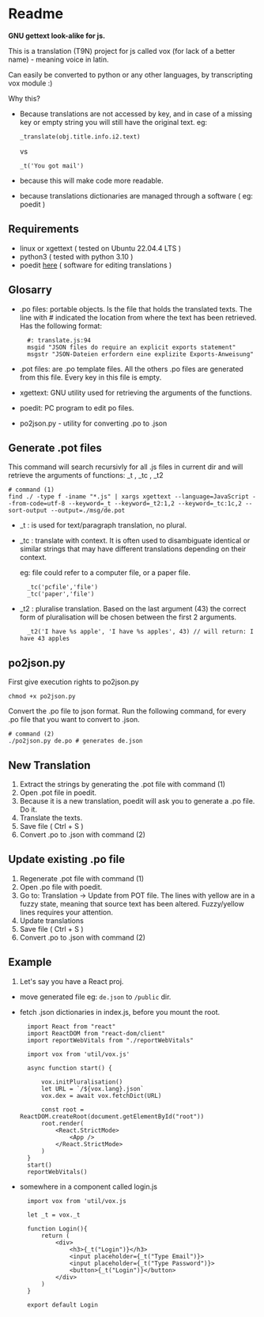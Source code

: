 # Readme

**GNU gettext look-alike for js.**

This is a translation (T9N) project for js called vox (for lack of a better name) - meaning voice in latin.

Can easily be converted to python or any other languages, by transcripting vox module :)

Why this? 
* Because translations are not accessed by key, and in case of a missing key or empty string you will still have the original text. eg: 

    `_translate(obj.title.info.i2.text)`

    vs

    `_t('You got mail')`

* because this will make code more readable.
* because translations dictionaries are managed through a software ( eg: poedit )


## Requirements
- linux or xgettext ( tested on Ubuntu 22.04.4 LTS )
- python3 ( tested with python 3.10 )
- poedit [here](https://poedit.net/) ( software for editing translations )


## Glosarry

- .po files: portable objects. Is the file that holds the translated texts. The line with # indicated the location from where the text has been retrieved. Has the following format:

        #: translate.js:94
        msgid "JSON files do require an explicit exports statement"
        msgstr "JSON-Dateien erfordern eine explizite Exports-Anweisung"

- .pot files: are .po template files. All the others .po files are generated from this file. Every key in this file is empty.
- xgettext: GNU utility used for retrieving the arguments of the functions.
- poedit: PC program to edit po files.
- po2json.py - utility for converting .po to .json 

## Generate .pot files
This command will search recursivly for all .js files in current dir and will retrieve the arguments of functions: _t , _tc , _t2

    # command (1)
    find ./ -type f -iname "*.js" | xargs xgettext --language=JavaScript --from-code=utf-8 --keyword=_t --keyword=_t2:1,2 --keyword=_tc:1c,2 --sort-output --output=./msg/de.pot

- _t  : is used for text/paragraph translation, no plural.
- _tc : translate with context. It is often used to disambiguate identical or similar strings that may have different translations depending on their context.
    
    eg: file could refer to a computer file, or a paper file.

        _tc('pcfile','file')
        _tc('paper','file')

- _t2 : pluralise translation. Based on the last argument (43) the correct form of pluralisation will be chosen between the first 2 arguments.

        _t2('I have %s apple', 'I have %s apples', 43) // will return: I have 43 apples

## po2json.py
First give execution rights to po2json.py

    chmod +x po2json.py

Convert the .po file to json format. Run the following command, for every .po file that you want to convert to .json.

    # command (2)
    ./po2json.py de.po # generates de.json

## New Translation
1) Extract the strings by generating the .pot file with command (1)
2) Open .pot file in poedit.
3) Because it is a new translation, poedit will ask you to generate a .po file. Do it.
4) Translate the texts.
5) Save file ( Ctrl + S )
6) Convert .po to .json with command (2)

## Update existing .po file
1) Regenerate .pot file with command (1)
2) Open .po file with poedit.
3) Go to: Translation -> Update from POT file. The lines with yellow are in a fuzzy state, meaning that source text has been altered. Fuzzy/yellow lines requires your attention.
4) Update translations
5) Save file ( Ctrl + S )
6) Convert .po to .json with command (2)

## Example

1. Let's say you have a React proj.

* move generated file eg: `de.json` to `/public` dir.

* fetch .json dictionaries in index.js, before you mount the root.


        import React from "react"
        import ReactDOM from "react-dom/client"
        import reportWebVitals from "./reportWebVitals"

        import vox from 'util/vox.js'

        async function start() {
            
            vox.initPluralisation()
            let URL = `/${vox.lang}.json`
            vox.dex = await vox.fetchDict(URL)
            
            const root = ReactDOM.createRoot(document.getElementById("root"))
            root.render(
                <React.StrictMode>
                    <App />
                </React.StrictMode>
            )
        }
        start()
        reportWebVitals()


* somewhere in a component called login.js

        import vox from 'util/vox.js

        let _t = vox._t
        
        function Login(){
            return (
                <div>
                    <h3>{_t("Login")}</h3>
                    <input placeholder={_t("Type Email")}>
                    <input placeholder={_t("Type Password")}>
                    <button>{_t("Login")}</button>
                </div>
            )
        }

        export default Login
